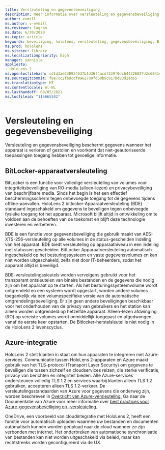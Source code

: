```yaml
---
title: Versleuteling en gegevensbeveiliging
description: Meer informatie over versleuteling en gegevensbeveiliging op HoloLens 2 apparaten, waaronder BitLocker en Azure-integratie.
author: evmill
ms.author: v-evmill
ms.reviewer: tagran
ms.date: 6/30/2020
ms.topic: article
keywords: beveiliging, hololens, versleuteling, gegevensbeveiliging, BitLocker-apparaat, BitLocker, bitlocker, bitlocker-versleuteling, azure-integratie,
ms.prod: hololens
ms.sitesec: library
ms.localizationpriority: high
manager: yannisle
appliesto:
- HoloLens 2
ms.openlocfilehash: cd1d3ae238924537b1d36f4acdf239f0dc644326827d2c6041ceb94b013b3801
ms.sourcegitcommit: f8e7cc2fbdcdf8962700fd50b9c017bd83d1ad65
ms.translationtype: MT
ms.contentlocale: nl-NL
ms.lasthandoff: 08/05/2021
ms.locfileid: "115665502"
---
```

# <a name="encryption-and-data-protection"></a>Versleuteling en gegevensbeveiliging

Versleuteling en gegevensbeveiliging beschermt gegevens wanneer het apparaat is verloren of gestolen en voorkomt dat niet-geautoriseerde toepassingen toegang hebben tot gevoelige informatie.

## <a name="bitlocker-device-encryption"></a>BitLocker-apparaatversleuteling

BitLocker is een functie voor volledige versleuteling van volumes voor integriteitsbeveiliging van RO-media (alleen-lezen) en privacybeveiliging van beschrijfbare media.  Sinds het begin is het een effectief beschermingsscherm tegen onbevoegde toegang tot de gegevens tijdens offline-aanvallen. HoloLens 2 bitlocker-Apparaatversleuteling (BDE) standaard ingeschakeld om gegevens te beveiligen tegen onbevoegde fysieke toegang tot het apparaat. Microsoft blijft altijd in ontwikkeling om te voldoen aan de behoeften van de toekomst en blijft deze technologie investeren en verbeteren.

BDE is een functie voor gegevensbeveiliging die gebruik maakt van AES-XTS-256-versleuteling op alle volumes in de status-gescheiden indeling van het apparaat. BDE biedt versleuteling op apparaatniveau in een indeling met statussen gescheiden. BitLocker Apparaatversleuteling automatisch ingeschakeld op het besturingssysteem en vaste gegevensvolumes en kan niet worden uitgeschakeld, zelfs niet door IT-beheerders, zodat het apparaat altijd is beveiligd.

BDE-versleutelingssleutels worden vervolgens gebruikt voor het transparant ontsleutelen van binaire bestanden en de gegevens die nodig zijn om het apparaat op te starten. Als het besturingssysteemvolume wordt ontgrendeld en een systeem wordt opgestart, worden andere volumes toegankelijk via een volumespecifieke versie van de automatische ontgrendelingsbeveiliging. Er zijn geen andere beveiligingen beschikbaar voor het onderhouden van de privacy van gebruikers en het station kan alleen worden ontgrendeld op hetzelfde apparaat. Alleen-lezen afdwinging (RO) op vereiste volumes wordt onmiddellijk toegepast en afgedwongen, vanaf de eerste keer opstarten. De Bitlocker-herstelsleutel is niet nodig in de HoloLens 2 levenscyclus.

## <a name="azure-integration"></a>Azure-integratie 

HoloLens 2 stelt klanten in staat om hun apparaten te integreren met Azure-services. Communicatie tussen HoloLens 2-apparaten en Azure maakt gebruik van het TLS-protocol (Transport Layer Security) om gegevens te beveiligen die tussen zichzelf en cloudservices reizen, die sterke verificatie, privacy van berichten en integriteit bieden. Alle Azure-services ondersteunen volledig TLS 1.2 en services waarbij klanten alleen TLS 1.2 gebruiken, accepteren alleen TLS 1.2-verkeer. De versleutelingsstandaarden van Azure voor gegevens die onderweg zijn, worden beschreven in [Overzicht van Azure-versleuteling.](/azure/security/fundamentals/encryption-overview) Ga naar de Documentatie van Azure voor meer informatie over [best practices voor Azure-gegevensbeveiliging en -versleuteling.](/azure/security/fundamentals/data-encryption-best-practices) 

OneDrive, een voorbeeld van cloudintegratie met HoloLens 2, heeft een functie voor automatisch uploaden waarmee uw bestanden en documenten automatisch kunnen worden geüpload naar de cloud wanneer ze zijn verbonden met internet. Het onderbreken van automatische synchronisatie van bestanden kan niet worden uitgeschakeld via beleid, maar kan rechtstreeks worden geconfigureerd via de UX. 
